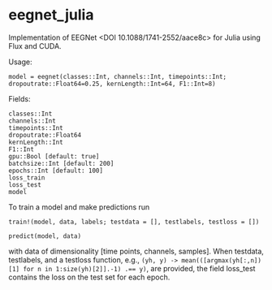 # eegnet_julia
Implementation of EEGNet <DOI 10.1088/1741-2552/aace8c> for Julia using Flux and CUDA.

Usage:

`model = eegnet(classes::Int, channels::Int, timepoints::Int; dropoutrate::Float64=0.25, kernLength::Int=64, F1::Int=8)`

Fields:

	classes::Int
	channels::Int
	timepoints::Int
	dropoutrate::Float64
	kernLength::Int
	F1::Int
	gpu::Bool [default: true]
	batchsize::Int [default: 200]
	epochs::Int [default: 100]
	loss_train
	loss_test
	model

To train a model and make predictions run

`train!(model, data, labels; testdata = [], testlabels, testloss = [])`

`predict(model, data)`

with data of dimensionality [time points, channels, samples]. When testdata, testlabels, and a testloss function, e.g., `(yh, y) -> mean(([argmax(yh[:,n])[1] for n in 1:size(yh)[2]].-1) .== y)`, are provided, the field loss_test contains the loss on the test set for each epoch.
